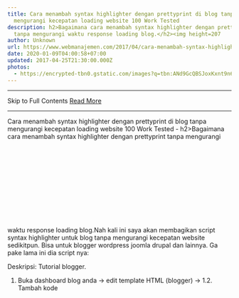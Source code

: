 ```yaml
---
title: Cara menambah syntax highlighter dengan prettyprint di blog tanpa
  mengurangi kecepatan loading website 100 Work Tested
description: h2>Bagaimana cara menambah syntax highlighter dengan prettyprint
  tanpa mengurangi waktu response loading blog.</h2><img height=207
author: Unknown
url: https://www.webmanajemen.com/2017/04/cara-menambah-syntax-highlighter-dengan.html
date: 2020-01-09T04:00:58+07:00
updated: 2017-04-25T21:30:00.000Z
photos:
  - https://encrypted-tbn0.gstatic.com/images?q=tbn:ANd9GcQBSJoxKxnt9n6oeRW1QcYweC0Y5-T_t-bexOhydafI1lnSIDQx
---
```


<hr/> Skip to Full Contents <a href="https://www.webmanajemen.com/2017/04/cara-menambah-syntax-highlighter-dengan.html" rel="follow" class="button" id="read-more">Read More</a> <hr/> Cara menambah syntax highlighter dengan prettyprint di blog tanpa mengurangi kecepatan loading website 100 Work Tested - h2>Bagaimana cara menambah syntax highlighter dengan prettyprint tanpa mengurangi waktu response loading blog.</h2><img height=207 Bagaimana cara menambah syntax highlighter dengan prettyprint tanpa mengurangi waktu response loading blog.

Nah kali ini saya akan membagikan script syntax highlighter untuk blog tanpa mengurangi kecepatan website sedikitpun. Bisa untuk blogger wordpress joomla drupal dan lainnya.
Ga pake lama ini dia script nya:

<script>function loadCSS(e,t,a){var n=window.document.createElement("link"),o=t||window.document.getElementsByTagName("script")[0];n.rel="stylesheet",n.href=e,n.media="only x",o.parentNode.insertBefore(n,o),setTimeout(function(){n.media=a||"all"})}function loadPrettyPrint(e){var t=document.createElement("script");t.src="https://cdn.statically.io/gh/google/code-prettify/master/loader/run_prettify.js";var a=document.getElementsByTagName("head")[0],n=!1;t.onload=t.onreadystatechange=function(){n||this.readyState&&"loaded"!=this.readyState&&"complete"!=this.readyState||(n=!0,"function"==typeof e&&e(),t.onload=t.onreadystatechange=null)},a.appendChild(t)}loadPrettyPrint(function(){loadCSS("https://cdn.statically.io/gh/google/code-prettify/f1c3473a/styles/sunburst.css");var e=document.querySelectorAll("pre");if(e.length)for(var t=0;t<e.length;t++)e[t].classList.toggle("prettyprint")});</script>
Deskripsi:
Tutorial blogger.
1. Buka dashboard blog anda -> edit template HTML (blogger) ->
1.2. Tambah kode <script src='https://ajax.googleapis.com/ajax/libs/jquery/3.1.1/jquery.min.js'/> diatas </head> NAMUN: bila template anda sudah ada kode pemanggil jquery framework tidak usah dipanggil lagi cukup tambahkan script diatas </body> saja.
1.3. Hapus CSS yang merender <pre>, <pre><code>, <code> yang ada di b:skin template anda (agar mengurangi ukuran page blog anda tentunya untuk mempercepat loading website anda). Misal seperti ini pre{background:#…} pre code{font-family:…} code{font-color:…} . KENAPA Harus dihapus: yah karena syntax highlighter ini sudah mempunyai css tersebut.
1.4. Ganti template syntax highlighter yang saya tandai dengan warna 'orange' dengan template yang sudah saya sediakan di http://source.l3n4r0x.cf/css/prettyprint/ ambil salah satu saja. Lalu ganti https://source.l3n4r0x.cf/css/prettyprint/sunbrust.css dengan template yang anda inginkan.
1.5. Taruh kode diatas diatas </body>

Save template. Selesai .
Tutorial untuk wordpress:
2. Buka dashboard wordpress -> Theme editor -> edit footer.php -> tambahkan script diatas dibagian atas </body> -> ULANGI BAGIAN 1.2 , 1.3, 1.4 DIATAS.

Cara memanggil syntax highlighter :
Cukup anda ketik <pre>KODE HTML CSS JS PHP RUBY DAN LAIN LAIN</pre> atau <pre><code>KODE HTML CSS JS RUBY PHP DAN LAIN LAIN</code></pre> atau <code>KODE HTML CSS JS JAVASCRIPT DAN LAIN LAIN</code>
 Simple 100% work.
Semoga artikel ini membantu. Share yah jangan lupa loh....
Incoming Terms: Cara menambah syntax highlighter dengan prettyprint di blog tanpa mengurangi kecepatan loading blog | prettyprint blogger | defer prettyprint | mempercepat prettyprint di blog | mempercepat loading blog yang menggunakan syntax highlighter <hr/> Skip to Full Contents <a href="https://www.webmanajemen.com/2017/04/cara-menambah-syntax-highlighter-dengan.html" rel="follow" class="button" id="read-more">Read More</a> <hr/>